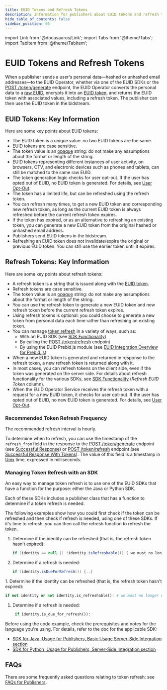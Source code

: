 ```yaml
---
title: EUID Tokens and Refresh Tokens
description: Information for publishers about EUID tokens and refresh tokens.
hide_table_of_contents: false
sidebar_position: 06
---
```


import Link from '@docusaurus/Link';
import Tabs from '@theme/Tabs';
import TabItem from '@theme/TabItem';

# EUID Tokens and Refresh Tokens

When a publisher sends a user's <Link href="../ref-info/glossary-uid#gl-personal-data">personal data</Link>&#8212;hashed or unhashed email addresses&#8212;to the EUID Operator, whether via one of the EUID SDKs or the [POST&nbsp;/token/generate](../endpoints/post-token-generate.md) endpoint, the EUID Operator converts the personal data to a <a href="glossary-uid#gl-raw-euid">raw EUID</a>, encrypts it into an <a href="glossary-uid#gl-euid-token">EUID token</a>, and returns the EUID token with associated values, including a refresh token. The publisher can then use the EUID token in the bidstream.

## EUID Tokens: Key Information

Here are some key points about EUID tokens:

- The EUID token is a unique value: no two EUID tokens are the same.
- EUID tokens are case sensitive.
- The token value is an <a href="glossary-uid#gl-opaque">opaque</a> string: do not make any assumptions about the format or length of the string.
- EUID tokens representing different instances of user activity, on browsers, CTV, and electronic devices such as phones and tablets, can still be matched to the same raw EUID.
- The token generation logic checks for user opt-out. If the user has opted out of EUID, no EUID token is generated. For details, see [User Opt-Out](../getting-started/gs-opt-out.md).
- The token has a limited life, but can be refreshed using the refresh token.
- You can refresh many times, to get a new EUID token and corresponding new refresh token, as long as the current EUID token is always refreshed before the current refresh token expires.
- If the token has expired, or as an alternative to refreshing an existing token, you can generate a new EUID token from the original hashed or unhashed email address.
- Publishers send EUID tokens in the bidstream.
- Refreshing an EUID token does not invalidate/expire the original or previous EUID token. You can still use the earlier token until it expires.

## Refresh Tokens: Key Information

Here are some key points about refresh tokens:

- A refresh token is a string that is issued along with the <a href="glossary-uid#gl-euid-token">EUID token</a>.
- Refresh tokens are case sensitive.
- The token value is an <a href="glossary-uid#gl-opaque">opaque</a> string: do not make any assumptions about the format or length of the string.
- You can use the refresh token to generate a new EUID token and new refresh token before the current refresh token expires.
- Using refresh tokens is optional: you could choose to generate a new token from personal data each time rather than refreshing an existing token. 
- You can manage <a href="../ref-info/glossary-uid#gl-token-refresh">token refresh</a> in a variety of ways, such as:
  - With an EUID SDK (see [SDK Functionality](../sdks/summary-sdks.md#sdk-functionality))
  - By calling the [POST&nbsp;/token/refresh](../endpoints/post-token-refresh.md) endpoint
  - By using the EUID Prebid.js module (see [EUID Integration Overview for Prebid.js](../guides/integration-prebid.md))
- When a new EUID token is generated and returned in response to the refresh token, a new refresh token is returned along with it.
- In most cases, you can refresh tokens on the client side, even if the token was generated on the server side. For details about refresh functionality for the various SDKs, see [SDK Functionality](../sdks/summary-sdks.md#sdk-functionality) (*Refresh EUID Token* column).
- When the EUID <Link href="../ref-info/glossary-uid#gl-operator-service">Operator Service</Link> receives the refresh token with a request for a new EUID token, it checks for user opt-out. If the user has opted out of EUID, no new EUID token is generated. For details, see [User Opt-Out](../getting-started/gs-opt-out.md).

### Recommended Token Refresh Frequency

The recommended refresh interval is hourly.

To determine when to refresh, you can use the timestamp of the `refresh_from` field in the response to the [POST&nbsp;/token/generate](../endpoints/post-token-generate.md) endpoint (see [Successful Response](../endpoints/post-token-generate.md#successful-response)) or [POST&nbsp;/token/refresh](../endpoints/post-token-refresh.md) endpoint (see [Successful Response With Tokens](../endpoints/post-token-refresh.md#successful-response-with-tokens)). The value of this field is a timestamp in <a href="../ref-info/glossary-uid#gl-unix-time">Unix</a> time, expressed in milliseconds.

### Managing Token Refresh with an SDK

An easy way to manage token refresh is to use one of the EUID SDKs that have a function for the purpose: either the Java or Python SDK.

Each of these SDKs includes a publisher class that has a function to determine if a token refresh is needed.

The following examples show how you could first check if the token can be refreshed and then check if refresh is needed, using one of these SDKs. If it's time to refresh, you can then call the refresh function to refresh the token.

<Tabs groupId="language-selection">
<TabItem value='java' label='Java'>

1. Determine if the identity can be refreshed (that is, the refresh token hasn't expired):

    ```java
    if (identity == null || !identity.isRefreshable()) { we must no longer use this identity (for example, remove this identity from the user's session) }
    ```
1. Determine if a refresh is needed:
    ```java
    if (identity.isDueForRefresh()) {..}
    ```
</TabItem>
<TabItem value='py' label='Python'>
1. Determine if the identity can be refreshed (that is, the refresh token hasn't expired):

   ```py
   if not identity or not identity.is_refreshable(): # we must no longer use this identity (for example, remove this identity from the user's session)
   ```
1. Determine if a refresh is needed:
   ```py
    if identity.is_due_for_refresh()):
    ```
</TabItem>
</Tabs>
Before using the code example, check the prerequisites and notes for the language you're using. For details, refer to the doc for the applicable SDK:

- [SDK for Java, Usage for Publishers, Basic Usage Server-Side Integration section](../sdks/sdk-ref-java.md#basic-usage-server-side-integration)
- [SDK for Python, Usage for Publishers, Server-Side Integration section](../sdks/sdk-ref-python.md#server-side-integration)

## FAQs

There are some frequently asked questions relating to token refresh: see [FAQs for Publishers](../getting-started/gs-faqs.md#faqs-for-publishers).
